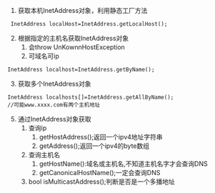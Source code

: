 1. 获取本机InetAddress对象，利用静态工厂方法
```
 InetAddress localHost=InetAddress.getLocalHost();
```
2. 根据指定的主机名获取InetAddress对象
	1. 会throw UnKownnHostException
	2. 可域名可ip
```
InetAddress localhost=InetAddress.getByName();
```
3. 获取多个InetAddress对象
```
InetAddress localhosts[]=InetAddress.getAllByName();
//可能www.xxxx.com有两个主机地址
```
5. 通过InetAddress对象获取
	1. 查询ip
		1. getHostAddress();返回一个ipv4地址字符串
		2. getAddress();返回一个ipv4的byte数组
	2. 查询主机名
		1. getHostName():域名或主机名,不知道主机名字才会查询DNS
		2. getCanonicalHostName();一定会查询DNS
	3. bool isMulticastAddress();判断是否是一个多播地址